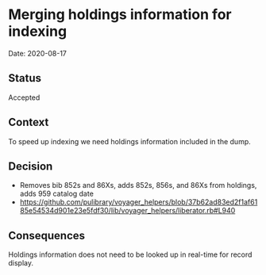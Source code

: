 # Merging holdings information for indexing
Date: 2020-08-17
## Status
Accepted
## Context
To speed up indexing we need holdings information included in the dump.
## Decision
* Removes bib 852s and 86Xs, adds 852s, 856s, and 86Xs from holdings, adds 959 catalog date
* https://github.com/pulibrary/voyager_helpers/blob/37b62ad83ed2f1af6185e54534d901e23e5fdf30/lib/voyager_helpers/liberator.rb#L940
## Consequences
Holdings information does not need to be looked up in real-time for record display.